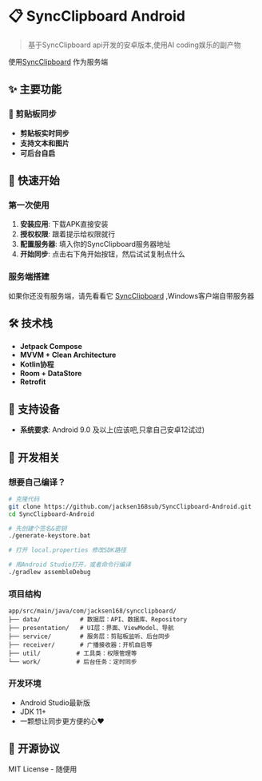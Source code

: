 # 📋 SyncClipboard Android

> 基于SyncClipboard api开发的安卓版本,使用AI coding娱乐的副产物

使用[SyncClipboard](https://github.com/Jeric-X/SyncClipboard/) 作为服务端

## ✨ 主要功能

### 🔄 剪贴板同步
- **剪贴板实时同步**
- **支持文本和图片**
- **可后台自启**

## 🚀 快速开始

### 第一次使用

1. **安装应用**: 下载APK直接安装
3. **授权权限**: 跟着提示给权限就行
2. **配置服务器**: 填入你的SyncClipboard服务器地址
4. **开始同步**: 点击右下角开始按钮，然后试试复制点什么

### 服务端搭建

如果你还没有服务端，请先看看它 [SyncClipboard](https://github.com/Jeric-X/SyncClipboard) ,Windows客户端自带服务器

## 🛠️ 技术栈

- **Jetpack Compose**
- **MVVM + Clean Architecture**
- **Kotlin协程**
- **Room + DataStore**
- **Retrofit**

## 📱 支持设备

- **系统要求**: Android 9.0 及以上(应该吧,只拿自己安卓12试过)

## 🔧 开发相关

### 想要自己编译？

```bash
# 克隆代码
git clone https://github.com/jacksen168sub/SyncClipboard-Android.git
cd SyncClipboard-Android

# 先创建个签名&密钥
./generate-keystore.bat

# 打开 local.properties 修改SDK路径

# 用Android Studio打开，或者命令行编译
./gradlew assembleDebug
```

### 项目结构

```
app/src/main/java/com/jacksen168/syncclipboard/
├── data/           # 数据层：API、数据库、Repository
├── presentation/   # UI层：界面、ViewModel、导航
├── service/        # 服务层：剪贴板监听、后台同步
├── receiver/       # 广播接收器：开机自启等
├── util/          # 工具类：权限管理等
└── work/          # 后台任务：定时同步
```

### 开发环境
- Android Studio最新版
- JDK 11+
- 一颗想让同步更方便的心❤️

## 📜 开源协议

MIT License - 随便用